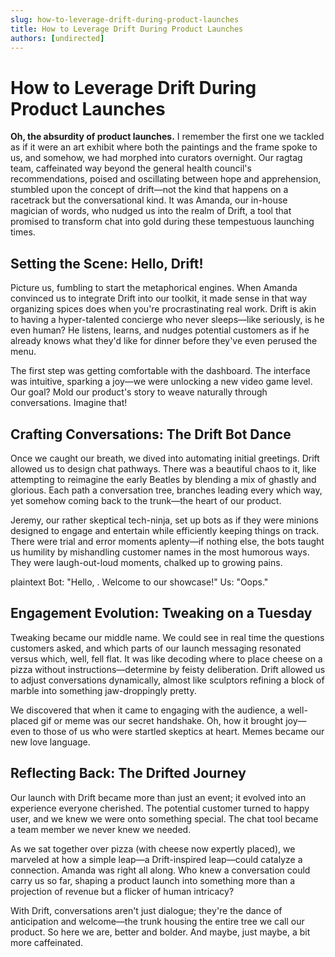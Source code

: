 ```yaml
---
slug: how-to-leverage-drift-during-product-launches
title: How to Leverage Drift During Product Launches
authors: [undirected]
---
```


# How to Leverage Drift During Product Launches

**Oh, the absurdity of product launches.** I remember the first one we tackled as if it were an art exhibit where both the paintings and the frame spoke to us, and somehow, we had morphed into curators overnight. Our ragtag team, caffeinated way beyond the general health council's recommendations, poised and oscillating between hope and apprehension, stumbled upon the concept of drift—not the kind that happens on a racetrack but the conversational kind. It was Amanda, our in-house magician of words, who nudged us into the realm of Drift, a tool that promised to transform chat into gold during these tempestuous launching times.

## **Setting the Scene: Hello, Drift!**

Picture us, fumbling to start the metaphorical engines. When Amanda convinced us to integrate Drift into our toolkit, it made sense in that way organizing spices does when you're procrastinating real work. Drift is akin to having a hyper-talented concierge who never sleeps—like seriously, is he even human? He listens, learns, and nudges potential customers as if he already knows what they'd like for dinner before they've even perused the menu.

The first step was getting comfortable with the dashboard. The interface was intuitive, sparking a joy—we were unlocking a new video game level. Our goal? Mold our product's story to weave naturally through conversations. Imagine that!

## **Crafting Conversations: The Drift Bot Dance**

Once we caught our breath, we dived into automating initial greetings. Drift allowed us to design chat pathways. There was a beautiful chaos to it, like attempting to reimagine the early Beatles by blending a mix of ghastly and glorious. Each path a conversation tree, branches leading every which way, yet somehow coming back to the trunk—the heart of our product.

Jeremy, our rather skeptical tech-ninja, set up bots as if they were minions designed to engage and entertain while efficiently keeping things on track. There were trial and error moments aplenty—if nothing else, the bots taught us humility by mishandling customer names in the most humorous ways. They were laugh-out-loud moments, chalked up to growing pains. 

plaintext
Bot: "Hello, . Welcome to our showcase!"
Us: "Oops."


## **Engagement Evolution: Tweaking on a Tuesday**

Tweaking became our middle name. We could see in real time the questions customers asked, and which parts of our launch messaging resonated versus which, well, fell flat. It was like decoding where to place cheese on a pizza without instructions—determine by feisty deliberation. Drift allowed us to adjust conversations dynamically, almost like sculptors refining a block of marble into something jaw-droppingly pretty.

We discovered that when it came to engaging with the audience, a well-placed gif or meme was our secret handshake. Oh, how it brought joy—even to those of us who were startled skeptics at heart. Memes became our new love language. 

## **Reflecting Back: The Drifted Journey**

Our launch with Drift became more than just an event; it evolved into an experience everyone cherished. The potential customer turned to happy user, and we knew we were onto something special. The chat tool became a team member we never knew we needed.

As we sat together over pizza (with cheese now expertly placed), we marveled at how a simple leap—a Drift-inspired leap—could catalyze a connection. Amanda was right all along. Who knew a conversation could carry us so far, shaping a product launch into something more than a projection of revenue but a flicker of human intricacy?

With Drift, conversations aren't just dialogue; they're the dance of anticipation and welcome—the trunk housing the entire tree we call our product. So here we are, better and bolder. And maybe, just maybe, a bit more caffeinated.